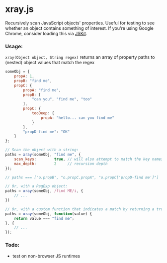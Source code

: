 # xray.js

Recursively scan JavaScript objects' properties. Useful for testing to see whether an object contains something of interest. If you're using Google Chrome, consider loading this via [JSKit](https://chrome.google.com/webstore/detail/jskit/aopfdhabfojdkgcmibiegfhpfkcokmdg).

### Usage:

`xray(Object object, String regex)` returns an array of property paths to (nested) object values that match the regex

```javascript
someObj = {
    propA: 1,
    propB: "find me",
    propC: {
        propA: "find me",
        propB: [
            "can you", "find me", "too"
        ],
        propC: {
            tooDeep: {
                propA: "hello... can you find me"
            }
        },
        "propD-find me": "OK"
    }
};

// Scan the object with a string:
paths = xray(someObj, "find me", {
    scan_keys:        true, // will also attempt to match the key names
    max_depth:        2     // recursion depth
});

// paths === ["o.propB", "o.propC.propA", "o.propC['propD-find me']"]

// Or, with a RegExp object:
paths = xray(someObj, /find ME/i, {
    // ...
})

// Or, with a custom function that indicates a match by returning a truthy value:
paths = xray(someObj, function(value) {
    return value === "find me";
}, {
    // ...
});

```

### Todo:

- test on non-browser JS runtimes
